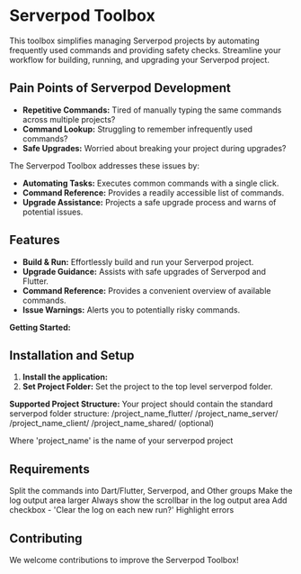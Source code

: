 # Serverpod Toolbox

This toolbox simplifies managing Serverpod projects by automating frequently used commands and providing safety checks. 
Streamline your workflow for building, running, and upgrading your Serverpod project.

## Pain Points of Serverpod Development

- **Repetitive Commands:** Tired of manually typing the same commands across multiple projects?
- **Command Lookup:** Struggling to remember infrequently used commands?
- **Safe Upgrades:** Worried about breaking your project during upgrades?

The Serverpod Toolbox addresses these issues by:

- **Automating Tasks:** Executes common commands with a single click.
- **Command Reference:** Provides a readily accessible list of commands.
- **Upgrade Assistance:** Projects a safe upgrade process and warns of potential issues.


## Features

- **Build & Run:** Effortlessly build and run your Serverpod project.
- **Upgrade Guidance:** Assists with safe upgrades of Serverpod and Flutter.
- **Command Reference:** Provides a convenient overview of available commands.
- **Issue Warnings:** Alerts you to potentially risky commands.

**Getting Started:**

## Installation and Setup

1. **Install the application:** 
2. **Set Project Folder:** Set the project to the top level serverpod folder.

**Supported Project Structure:**
Your project should contain the standard serverpod folder structure:
/project_name_flutter/
/project_name_server/
/project_name_client/
/project_name_shared/ (optional)

Where 'project_name' is the name of your serverpod project

## Requirements
Split the commands into Dart/Flutter, Serverpod, and Other groups
Make the log output area larger
Always show the scrollbar in the log output area
Add checkbox - 'Clear the log on each new run?'
Highlight errors



## Contributing

We welcome contributions to improve the Serverpod Toolbox! 




